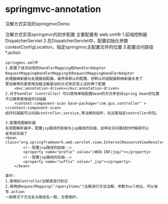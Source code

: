 # springmvc-annotation
注解方式实现的springmvcDemo


注解方式实现springmvc的初步配置
主要配置有
	web.xml中
	1.前端控制器DispatcherServlet
	2.在DispatcherServlet中，配置初始化参数contextConfigLocation，指定springmvc主配置文件的位置
	3.配置访问路径*.action

	springmvc.xml中
	1.配置了成对出现的HandlerMapping和HandlerAdapter
	RequestMappingHandlerMapping与RequestMappingHandlerAdapter
	处理器映射器与处理器适配器，虽然有默认的配置，但默认的适配器和映射器太老了
	更加推荐的是使用加载注解驱动的方式来实现上述的两个配置
		<mvc:annotation-driven></mvc:annotation-driven>
	2.对于handler（controller）可以使用单独配置bean的方式来告诉spring bean的位置
	不过推荐使用组件扫描器
		<context:component-scan base-package="com.gus.controller" ></context:component-scan>
	组件扫描器可以扫描controller,service,等注解的组件，在这里指定controller的包。
	
	3.配置视图解析器
	在视图解析器中，配置jsp路径的前缀与jsp路径的后缀，这样在访问路径的时候就可以
	省写前后缀了
	<bean class="org.springframework.web.servlet.view.InternalResourceViewResolver">
        	<!--配置jsp路径的前缀-->
        	<property name="prefix" value="/WEB-INF/jsp/"></property>
        	<!--配置jsp路径的后缀-->
        	<property name="suffix" value=".jsp"></property>
    	</bean>

	类中：
	1.使用@Controller注解类进行标记
	2.使用@RequestMapping("/queryItems")注解进行方法注解，参数为url地址，可以省写.action
	一般情况下方法名与路径名一致，方便维护。
